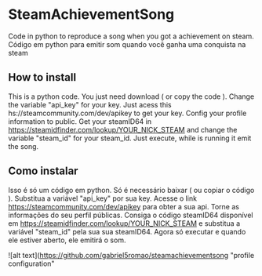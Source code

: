 # SteamAchievementSong
Code in python to reproduce a song when you got a achievement on steam. Código em python para emitir som quando você ganha uma conquista na steam


## How to install
This is a python code. You just need download ( or copy the code ). Change the variable "api_key" for your key. Just acess this  hs://steamcommunity.com/dev/apikey to get your key. Config your profile information to public. Get your steamID64 in https://steamidfinder.com/lookup/YOUR_NICK_STEAM and change the variable "steam_id" for your steam_id. Just execute, while is running it emit the song.


## Como instalar
Isso é só um código em python. Só é necessário baixar ( ou copiar o código ). Substitua a variável "api_key" por sua key. Acesse o link https://steamcommunity.com/dev/apikey para obter a sua api. Torne as informações do seu perfil públicas. Consiga o código steamID64 disponível em https://steamidfinder.com/lookup/YOUR_NICK_STEAM
e substitua a variável "steam_id" pela sua sua steamID64. Agora só executar e quando ele estiver aberto, ele emitirá o som.

![alt text](https://github.com/gabriel5romao/steamachievementsong "profile configuration"
